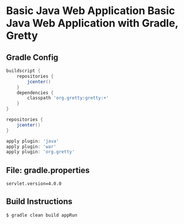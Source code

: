 Basic Java Web Application
Basic Java Web Application with Gradle, Gretty
=====================================

## Gradle Config

```groovy
buildscript {
    repositories {
        jcenter()
    }
    dependencies {
        classpath 'org.gretty:gretty:+'
    }
}

repositories {
    jcenter()
}

apply plugin: 'java'
apply plugin: 'war'
apply plugin: 'org.gretty'
```

## File: gradle.properties

```
servlet.version=4.0.0
```

## Build Instructions

```bash
$ gradle clean build appRun
```
